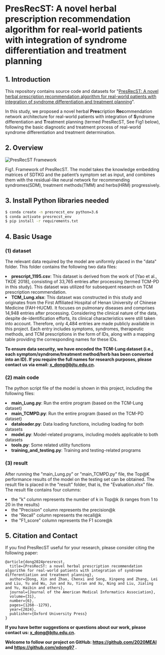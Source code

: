 # PresRecST: A novel herbal prescription recommendation algorithm for real-world patients with integration of syndrome differentiation and treatment planning

## 1. Introduction
This repository contains source code and datasets for "[PresRecST: A novel herbal prescription recommendation algorithm
for real-world patients with integration of syndrome differentiation and treatment planning](https://doi.org/10.1093/jamia/ocae066)". 

In this study, we proposed a novel herbal **Pres**cription **Rec**ommendation network architecture for real-world patients with
integration of **S**yndrome differentiation and **T**reatment planning (termed PresRecST, See Fig1 below), following the basic diagnostic and
treatment process of real-world syndrome differentiation and treatment determination.

## 2. Overview

![PresRecST Framework](PresRecST_framework.png)

Fig1. Framework of PresRecST. The model takes the knowledge embedding matrices of SDTKG and the patient’s symptom set as
input, and combines them with the residual-like neural network for recommending syndromes(SDM), treatment methods(TMM) and
herbs(HRM) progressively.

## 3. Install Python libraries needed
```bash
$ conda create -n presrecst_env python=3.6
$ conda activate presrecst_env
$ pip install -r requirements.txt
```

## 4. Basic Usage
### (1) dataset
The relevant data required by the model are uniformly placed in the "data" folder. This folder contains the following two data files:
<li><b>prescript_1195.csv</b>: This dataset is derived from the work of [Yao et al., TKDE 2018], consisting of 33,765 entries after processing (termed TCM-PD in this study). This dataset was utilized for subsequent research on TCM prescription recommendation.
<li><b>TCM_Lung.xlsx</b>: This dataset was constructed in this study and originates from the First Affiliated Hospital of Henan University of Chinese Medicine (FAH-HUCM). 
It focuses on pulmonary diseases and comprises 14,948 entries after processing. Considering the clinical nature of the data, despite de-identification efforts, its clinical characteristics were still taken into account. Therefore, only 4,484 entries are made publicly available in this project. 
Each entry includes symptoms, syndromes, therapeutic methods, and TCM prescriptions in the form of IDs, along with a mapping table providing the corresponding names for these IDs. 

**To ensure data security, we have encoded the TCM-Lung dataset (i.e., each symptom/syndrome/treatment method/herb has been converted into an ID). If you require the full names for research purposes, please contact us via email: <a>x_dong@bjtu.edu.cn</a>.**

### (2) main code
The python script file of the model is shown in this project, including the following files:
<li><b>main_Lung.py</b>: Run the entire program (based on the TCM-Lung dataset)
<li><b>main_TCMPD.py</b>: Run the entire program (based on the TCM-PD dataset)
<li><b>dataloader.py</b>: Data loading functions, including loading for both datasets
<li><b>model.py</b>: Model-related programs, including models applicable to both datasets
<li><b>tools.py</b>: Some related utility functions
<li><b>training_and_testing.py</b>: Training and testing-related programs

### (3) result

After running the "main_Lung.py" or "main_TCMPD.py" file, the Top@K performance results of the model on the testing set can be obtained. 
The result file is placed in the "result" folder, that is, the "Evaluation.xlsx" file. 
The result file contains four columns: 
<li>the "k" column represents the number of k in Top@k (k ranges from 1 to 20 in the results)</li>
<li>the "Precision" column represents the precision@k</li>
<li>the "Recall" column represents the recall@k</li> 
<li>the "F1_score" column represents the F1 score@k</li>


## 5. Citation and Contact

If you find PresRecST useful for your research, please consider citing the following paper:
```
@article{dong2024presrecst,
  title={PresRecST: a novel herbal prescription recommendation algorithm for real-world patients with integration of syndrome differentiation and treatment planning},
  author={Dong, Xin and Zhao, Chenxi and Song, Xinpeng and Zhang, Lei and Liu, Yu and Wu, Jun and Xu, Yiran and Xu, Ning and Liu, Jialing and Yu, Haibin and others},
  journal={Journal of the American Medical Informatics Association},
  volume={31},
  number={6},
  pages={1268--1279},
  year={2024},
  publisher={Oxford University Press}
}
```

<b>If you have better suggestions or questions about our work, please contact us: <a>x_dong@bjtu.edu.cn</a>. </b> 

<b>Welcome to follow our project on GitHub: <a>https://github.com/2020MEAI </a> and <a> https://github.com/xdong97 </a>. </b>

